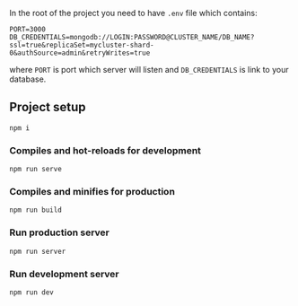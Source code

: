 In the root of the project you need to have `.env` file which contains:

```
PORT=3000
DB_CREDENTIALS=mongodb://LOGIN:PASSWORD@CLUSTER_NAME/DB_NAME?ssl=true&replicaSet=mycluster-shard-0&authSource=admin&retryWrites=true
```
where `PORT` is port which server will listen and `DB_CREDENTIALS` is link to your database.

## Project setup
```
npm i
```

### Compiles and hot-reloads for development
```
npm run serve
```

### Compiles and minifies for production
```
npm run build
```

### Run production server
```
npm run server
```

### Run development server
```
npm run dev
```
